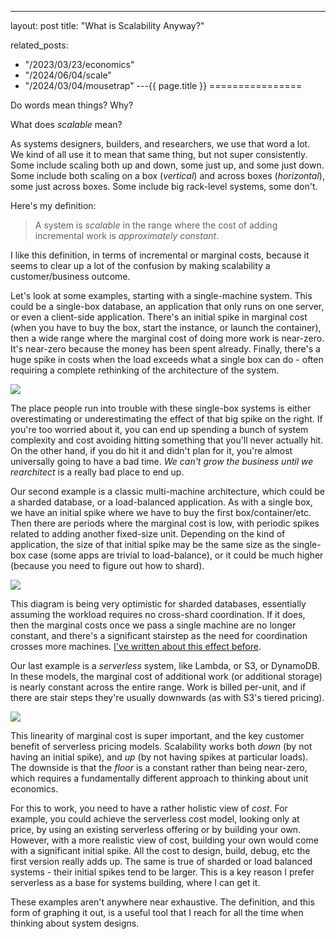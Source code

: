 ---
layout: post
title: "What is Scalability Anyway?"


related_posts:
  - "/2023/03/23/economics"
  - "/2024/06/04/scale"
  - "/2024/03/04/mousetrap"
---{{ page.title }}
================

<p class="meta">Do words mean things? Why?</p>

What does *scalable* mean?

As systems designers, builders, and researchers, we use that word a lot. We kind of all use it to mean that same thing, but not super consistently. Some include scaling both up and down, some just up, and some just down. Some include both scaling on a box (*vertical*) and across boxes (*horizontal*), some just across boxes. Some include big rack-level systems, some don't.

Here's my definition:

> A system is *scalable* in the range where the cost of adding incremental work is *approximately constant*.

I like this definition, in terms of incremental or marginal costs, because it seems to clear up a lot of the confusion by making scalability a customer/business outcome. 

Let's look at some examples, starting with a single-machine system. This could be a single-box database, an application that only runs on one server, or even a client-side application. There's an initial spike in marginal cost (when you have to buy the box, start the instance, or launch the container), then a wide range where the marginal cost of doing more work is near-zero. It's near-zero because the money has been spent already. Finally, there's a huge spike in costs when the load exceeds what a single box can do - often requiring a complete rethinking of the architecture of the system.

![](/blog/images/scalability_one_box.png)

The place people run into trouble with these single-box systems is either overestimating or underestimating the effect of that big spike on the right. If you're too worried about it, you can end up spending a bunch of system complexity and cost avoiding hitting something that you'll never actually hit. On the other hand, if you do hit it and didn't plan for it, you're almost universally going to have a bad time. *We can't grow the business until we rearchitect* is a really bad place to end up.

Our second example is a classic multi-machine architecture, which could be a sharded database, or a load-balanced application. As with a single box, we have an initial spike where we have to buy the first box/container/etc. Then there are periods where the marginal cost is low, with periodic spikes related to adding another fixed-size unit. Depending on the kind of application, the size of that initial spike may be the same size as the single-box case (some apps are trivial to load-balance), or it could be much higher (because you need to figure out how to shard).

![](/blog/images/scalability_sharded.png)

This diagram is being very optimistic for sharded databases, essentially assuming the workload requires no cross-shard coordination. If it does, then the marginal costs once we pass a single machine are no longer constant, and there's a significant stairstep as the need for coordination crosses more machines. [I've written about this effect before](https://brooker.co.za/blog/2022/10/04/commitment.html).

Our last example is a *serverless* system, like Lambda, or S3, or DynamoDB. In these models, the marginal cost of additional work (or additional storage) is nearly constant across the entire range. Work is billed per-unit, and if there are stair steps they're usually downwards (as with S3's tiered pricing).

![](/blog/images/scalability_serverless.png)

This linearity of marginal cost is super important, and the key customer benefit of serverless pricing models. Scalability works both *down* (by not having an initial spike), and *up* (by not having spikes at particular loads). The downside is that the *floor* is a constant rather than being near-zero, which requires a fundamentally different approach to thinking about unit economics.

For this to work, you need to have a rather holistic view of *cost*. For example, you could achieve the serverless cost model, looking only at price, by using an existing serverless offering or by building your own. However, with a more realistic view of cost, building your own would come with a significant initial spike. All the cost to design, build, debug, etc the first version really adds up. The same is true of sharded or load balanced systems - their initial spikes tend to be larger. This is a key reason I prefer serverless as a base for systems building, where I can get it.

These examples aren't anywhere near exhaustive. The definition, and this form of graphing it out, is a useful tool that I reach for all the time when thinking about system designs.